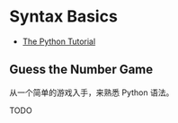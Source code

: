 # Syntax Basics

- [The Python Tutorial](https://docs.python.org/3/tutorial/index.html)

## Guess the Number Game

从一个简单的游戏入手，来熟悉 Python 语法。

TODO
